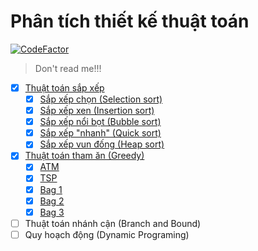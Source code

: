 # Phân tích thiết kế thuật toán

[![CodeFactor](https://www.codefactor.io/repository/github/thangved/algorithms/badge/master)](https://www.codefactor.io/repository/github/thangved/algorithms/overview/master)

> Don't read me!!!

- [x] [Thuật toán sắp xếp](./sorts)
  - [x] [Sắp xếp chọn (Selection sort)](./sorts/selection)
  - [x] [Sắp xếp xen (Insertion sort)](./sorts/insertion)
  - [x] [Sắp xếp nổi bọt (Bubble sort)](./sorts/bubble)
  - [x] [Sắp xếp "nhanh" (Quick sort)](./sorts/quick)
  - [x] [Sắp xếp vun đống (Heap sort)](./sorts/heap)
- [x] [Thuật toán tham ăn (Greedy)](./greedy)
  - [x] [ATM](./greedy/atm)
  - [x] [TSP](./greedy/tsp)
  - [x] [Bag 1](./greedy/bag)
  - [x] [Bag 2](./greedy/bag)
  - [x] [Bag 3](./greedy/bag)
- [ ] Thuật toán nhánh cận (Branch and Bound)
- [ ] Quy hoạch động (Dynamic Programing)
